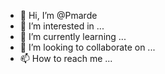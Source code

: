 - 👋 Hi, I’m @Pmarde
- 👀 I’m interested in ...
- 🌱 I’m currently learning ...
- 💞️ I’m looking to collaborate on ...
- 📫 How to reach me ...

<!---
Pmarde/Pmarde is a ✨ special ✨ repository because its `README.md` (this file) appears on your GitHub profile.
You can click the Preview link to take a look at your changes.
--->
